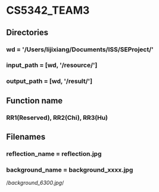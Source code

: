 # CS5342_TEAM3

## Directories
### wd = '/Users/lijixiang/Documents/ISS/SEProject/'
### input_path = [wd, '/resource/']
### output_path = [wd, '/result/']

## Function name
### RR1(Reserved), RR2(Chi), RR3(Hu)

## Filenames
### reflection_name = reflection.jpg 
### background_name = background_xxxx.jpg  
/*background_6300.jpg*/
